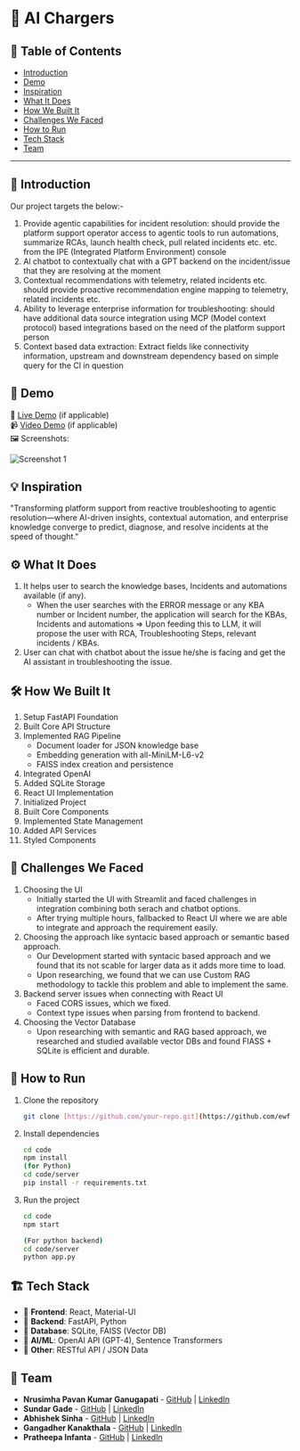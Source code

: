 # 🚀 AI Chargers

## 📌 Table of Contents
- [Introduction](#introduction)
- [Demo](#demo)
- [Inspiration](#inspiration)
- [What It Does](#what-it-does)
- [How We Built It](#how-we-built-it)
- [Challenges We Faced](#challenges-we-faced)
- [How to Run](#how-to-run)
- [Tech Stack](#tech-stack)
- [Team](#team)

---

## 🎯 Introduction
Our project targets the below:-
1. Provide agentic capabilities for incident resolution: should provide the platform support operator access to agentic tools to run automations, summarize RCAs, launch health check, pull related incidents etc. etc. from the IPE (Integrated Platform Environment) console
2. Al chatbot to contextually chat with a GPT backend on the incident/issue that they are resolving at the moment
3. Contextual recommendations with telemetry, related incidents etc. should provide proactive recommendation engine mapping to telemetry, related incidents etc.
4. Ability to leverage enterprise information for troubleshooting: should have additional data source integration using MCP (Model context protocol) based integrations based on the need of the platform support person
5. Context based data extraction: Extract fields like connectivity information, upstream and downstream dependency based on simple query for the Cl in question

## 🎥 Demo
🔗 [Live Demo](#) (if applicable)  
📹 [Video Demo](#) (if applicable)  
🖼️ Screenshots:

![Screenshot 1](link-to-image)

## 💡 Inspiration
"Transforming platform support from reactive troubleshooting to agentic resolution—where AI-driven insights, contextual automation, and enterprise knowledge converge to predict, diagnose, and resolve incidents at the speed of thought."

## ⚙️ What It Does
1. It helps user to search the knowledge bases, Incidents and automations available (if any).
   - When the user searches with the ERROR message or any KBA number or Incident number, the application will search for the KBAs, Incidents and automations => Upon feeding this to LLM, it will propose the user with RCA, Troubleshooting Steps, relevant incidents / KBAs.
3. User can chat with chatbot about the issue he/she is facing and get the AI assistant in troubleshooting the issue.

## 🛠️ How We Built It
1. Setup FastAPI Foundation
2. Built Core API Structure
3. Implemented RAG Pipeline
   - Document loader for JSON knowledge base
   - Embedding generation with all-MiniLM-L6-v2
   - FAISS index creation and persistence
4. Integrated OpenAI
5. Added SQLite Storage
6. React UI Implementation
7. Initialized Project
8. Built Core Components
9. Implemented State Management
10. Added API Services
11. Styled Components

## 🚧 Challenges We Faced
1. Choosing the UI
   - Initially started the UI with Streamlit and faced challenges in integration combining both serach and chatbot options.
   - After trying multiple hours, fallbacked to React UI where we are able to integrate and approach the requirement easily.
3. Choosing the approach like syntacic based approach or semantic based approach.
   - Our Development started with syntacic based approach and we found that its not scable for larger data as it adds more time to load.
   - Upon researching, we found that we can use Custom RAG methodology to tackle this problem and able to implement the same.
5. Backend server issues when connecting with React UI
   - Faced CORS issues, which we fixed.
   - Context type issues when parsing from frontend to backend.
7. Choosing the Vector Database
   - Upon researching with semantic and RAG based approach, we researched and studied available vector DBs and found FIASS + SQLite is efficient and durable.

## 🏃 How to Run
1. Clone the repository  
   ```sh
   git clone [https://github.com/your-repo.git](https://github.com/ewfx/gaipl-ai-chargers.git)
   ```
2. Install dependencies  
   ```sh
   cd code
   npm install
   (for Python)
   cd code/server
   pip install -r requirements.txt 
   ```
3. Run the project  
   ```sh
   cd code
   npm start

   (For python backend)
   cd code/server
   python app.py
   ```

## 🏗️ Tech Stack
- 🔹 **Frontend**: React, Material-UI
- 🔹 **Backend**: FastAPI, Python
- 🔹 **Database**: SQLite, FAISS (Vector DB)
- 🔹 **AI/ML**: OpenAI API (GPT-4), Sentence Transformers
- 🔹 **Other**: RESTful API / JSON Data

## 👥 Team
- **Nrusimha Pavan Kumar Ganugapati** - [GitHub](#) | [LinkedIn](#)
- **Sundar Gade** - [GitHub](#) | [LinkedIn](#)
- **Abhishek Sinha** - [GitHub](#) | [LinkedIn](#)
- **Gangadher Kanakthala** - [GitHub](#) | [LinkedIn](#)
- **Pratheepa Infanta** - [GitHub](#) | [LinkedIn](#)

  
